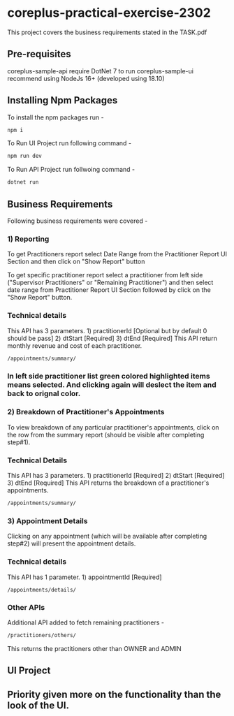 # coreplus-practical-exercise-2302

This project covers the business requirements stated in the TASK.pdf

## Pre-requisites
coreplus-sample-api require DotNet 7 to run
coreplus-sample-ui recommend using NodeJs 16+ (developed using 18.10)

## Installing Npm Packages
To install the npm packages run - 
```bash
npm i
```
To Run UI Project run following command -
```bash
npm run dev
```

To Run API Project run follwoing command -
```bash
dotnet run
```

## Business Requirements
Following business requirements were covered -

### 1) Reporting
   To get Practitioners report select Date Range from the Practitioner Report UI Section and then click on "Show Report" button
   
   To get specific practitioner report select a practitioner from left side ("Supervisor Practitioners" or "Remaining Practitioner") and then select date range
   from Practitioner Report UI Section followed by click on the "Show Report" button.
   
   ### Technical details
   This API has 3 parameters.
      1) practitionerId [Optional but by default 0 should be pass]
      2) dtStart [Required]
      3) dtEnd [Required]
      This API return monthly revenue and cost of each practitioner.
        
    /appointments/summary/
	
   ### In left side practitioner list green colored highlighted items means selected. And clicking again will deslect the item and back to orignal color.

### 2) Breakdown of Practitioner's Appointments
   To view breakdown of any particular practitioner's appointments, click on the row from the summary report (should be visible after completing step#1).
   
   ### Technical Details
   This API has 3 parameters.
      1) practitionerId [Required]
      2) dtStart [Required]
      3) dtEnd [Required]
      This API returns the breakdown of a practitioner's appointments.
      
   ```bash
   /appointments/summary/
   ```
      
### 3) Appointment Details
   Clicking on any appointment (which will be available after completing step#2) will present the appointment details.
   
   ### Technical details
   This API has 1 parameter.
      1) appointmentId [Required]
      
    /appointments/details/
    

### Other APIs
Additional API added to fetch remaining practitioners -

  ```bash
  /practitioners/others/
  ```
  This returns the practitioners other than OWNER and ADMIN
  
## UI Project
## Priority given more on the functionality than the look of the UI.
